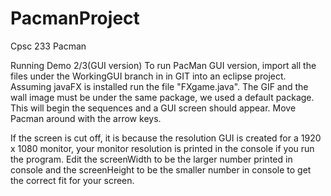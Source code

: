 # PacmanProject
Cpsc 233 Pacman

Running Demo 2/3(GUI version)
To run PacMan GUI version, import all the files under the WorkingGUI branch in 
in GIT into an eclipse project. Assuming javaFX is installed run the 
file "FXgame.java". The GIF and the wall image must be under the same package, we used a default package.
This will begin the sequences and a GUI screen should appear.
Move Pacman around with the arrow keys.

If the screen is cut off, it is because the resolution GUI is created for a 1920 x 1080 monitor, your monitor
resolution is printed in the console if you run the program. Edit the screenWidth to be the larger number printed in console
and the screenHeight to be the smaller number in console to get the correct fit for your screen.
